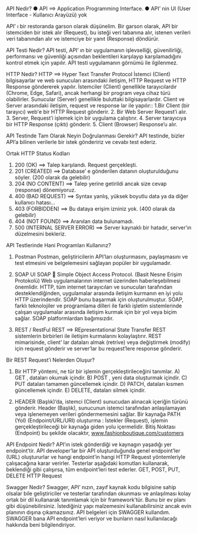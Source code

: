   API Nedir?
● API ==> Application Programming Interface.
● API’ nin UI (User Interface - Kullanıcı Arayüzü) yok

  API’ ı bir restoranda garson olarak düşünelim.
Bir garson olarak, API bir istemciden bir istek alır (Request), bu isteği veri tabanına alır, istenen verileri veri
tabanından alır ve istemciye bir yanıt (Response) döndürür.

API Testi Nedir?
API testi, API‘ ın bir uygulamanın işlevselliği, güvenilirliği, performansı ve güvenliği açısından beklentileri karşılayıp
karşılamadığını kontrol etmek için yapılır.
API testi uygulamanın görnümü ile ilgilenmez.

  HTTP Nedir?
HTTP ==> Hyper Text Transfer Protocol
İstemci (Client) bilgisayarlar ve web sunucuları arasındaki iletişim, HTTP Request ve HTTP
Response göndererek yapılır.
İstemciler (Client) genellikle tarayıcılardır (Chrome, Edge, Safari), ancak herhangi bir program
veya cihaz türü olabilirler.
Sunucular (Server) genellikle buluttaki bilgisayarlardır.
Client ve Server arasındaki iletişim, request ve response lar ile yapılır::
1.Bir Client (bir tarayıcı) web'e bir HTTP Request gönderir.
2. Bir Web Server Request’i alır.
3. Server, Request’i işlemek için bir uygulama çalıştırır.
4. Server tarayıcıya bir HTTP Response (çıktı) gönderir.
5. Client (Browser) Response’u alır.

API Testinde Tam Olarak Neyin Doğrulanması Gerekir?
API testinde, bizler API’a bilinen verilerle bir istek göndeririz ve cevabı test ederiz.

  Ortak HTTP Status Kodları
1) 200 (OK) ==> Talep karşılandı. Request gerçekleşti.
2) 201 (CREATED) ==> Database’ e gönderilen datanın oluşturulduğunu söyler. (200 olarak da gelebilir)
3) 204 (NO CONTENT) ==> Talep yerine getirildi ancak size cevap (response) dönemiyoruz.
4) 400 (BAD REQUEST) ==> Syntax yanlış, yüksek boyutlu data ya da diğer kullanıcı hatası...
5) 403 (FORBIDDEN) ==> Bu dataya erişim izniniz yok. (400 olarak da gelebilir)
6) 404 (NOT FOUND) ==> Aranılan data bulunamadı.
7) 500 (INTERNAL SERVER ERROR) ==> Server kaynaklı bir hatadır, server’ın düzelmesini bekleriz. 

API Testlerinde Hani Programları Kullanırız?
1) Postman
Postman, geliştiricilerin API’ları oluşturmasını, paylaşmasını ve test etmesini ve
belgelemesini sağlayan popüler bir uygulamadır.
2) SOAP UI
SOAP  Simple Object Access Protocol. (Basit Nesne Erişim Protokolü)
Web uygulamalarının internet üzerinden haberleşebilmesi önemlidir.
HTTP, tüm internet tarayıcıları ve sunucuları tarafından desteklendiğinden, uygulamalar arasında iletişim
kurmanın en iyi yolu HTTP üzerindendir. SOAP bunu başarmak için oluşturulmuştur.
SOAP, farklı teknolojiler ve programlama dilleri ile farklı işletim sistemlerinde çalışan uygulamalar arasında iletişim
kurmak için bir yol veya biçim sağlar. SOAP platformlardan bağımsızdır.

3) REST / RestFul
REST ==> REpresentational State Transfer
REST sistemlerin birbirleri ile iletişim kurmalarını kolaylaştırır.
REST mimarisinde, client’ lar dataları almak (retrive) veya değiştirmek (modify) için request gönderir ve
server’lar bu request’lere response gönderir.

Bir REST Request’i Nelerden Oluşur?
1) Bir HTTP yöntemi, ne tür bir işlemin gerçekleştirileceğini tanımlar.
  A) GET , dataları okumak içindir. 
  B) POST , yeni data oluşturmak içindir. 
  C) PUT dataları tamamen güncellemek içindir. 
  D) PATCH, dataları kısmen güncellemek içindir. 
  E) DELETE, dataları silmek içindir. 
  
  2) HEADER (Başlık)‘da, istemci (Client) sunucudan alınacak içeriğin türünü gönderir.
Header (Başlık), sunucunun istemci tarafından anlaşılamayan veya işlenemeyen verileri
göndermemesini sağlar.
Bir kaynağa PATH (Yol) (Endpoint/URL/URI) oluşturma :
İstekler (Request), işlemin gerçekleştirileceği bir kaynağa giden yolu içermelidir.
Bitiş Noktası (Endpoint) bu şekilde olacaktır, www.fashionboutique.com/customers

API Endpoint Nedir?
API’ın istek gönderdiği ve kaynagın yaşadığı yer endpoint’tir. API developer’lar bir API
oluşturduğunda genel endpoint’ler (URL) oluştururlar ve hangi endpoint’in hangi
HTTP Request yöntemleriyle çalışacağına karar verirler.
Testerlar aşağıdaki komutları kullanarak, beklendiği gibi çalışırsa, tüm endpoint’leri test ederler.
GET, POST, PUT, DELETE HTTP Request

Swagger Nedir?
Swagger, API’ nızın, zayıf kaynak kodu bilgisine sahip olsalar bile geliştiriciler ve testerlar
tarafından okunması ve anlaşılması kolay ortak bir dil kullanarak tanımlamak için bir
framework’tür.
Bunu bir ev planı gibi düşünebilirsiniz.
İstediğiniz yapı malzemesini kullanabilirsiniz ancak evin planının dışına çıkamazsınız.
API belgeleri için SWAGGER kullandım.
SWAGGER bana API endpoint’leri veriyor ve bunların nasıl kullanılacağı
hakkında beni bilgilendiriyor.




